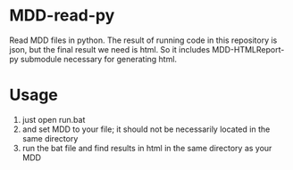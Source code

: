 # MDD-read-py
Read MDD files in python. The result of running code in this repository is json, but the final result we need is html. So it includes MDD-HTMLReport-py submodule necessary for generating html.

# Usage #
1. just open run.bat
2. and set MDD to your file; it should not be necessarily located in the same directory
3. run the bat file and find results in html in the same directory as your MDD
